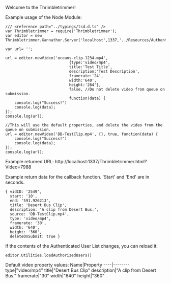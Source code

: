 Welcome to the Thrimbletrimmer!

Example usage of the Node Module:

```
/// <reference path="../typings/tsd.d.ts" />
var Thrimbletrimmer = require('Thrimbletrimmer');
var editor = new Thrimbletrimmer.Xannathor.Server('localhost',1337,'../Resources/AuthenticatedUserList.txt','../Videos');

var url= '';

url = editor.newVideo('oceans-clip-1234.mp4', 
							{type:'video/mp4',
							title:'Test Title',
							description:'Test Description',
							framerate:'24',
							width:'640',
							height:'264'}, 
							false, //Do not delete video from queue on submission.
							function(data) {
	console.log("Success!")
	console.log(data);
});
console.log(url);

//This will use the default properties, and delete the video from the queue on submission.
url = editor.newVideo('DB-TestClip.mp4', {}, true, function(data) {
	console.log("Success!")
	console.log(data);
});
console.log(url);
```

Example returned URL:
http://localhost:1337/Thrimbletrimmer.html?Video=7988

Example return data for the callback function. 'Start' and 'End' are in seconds.
```
{ vidID: '2549',
  start: '10',
  end: '591.926213',
  title: 'Desert Bus Clip',
  description: 'A clip from Desert Bus.',
  source: 'DB-TestClip.mp4',
  type: 'video/mp4',
  framerate: '30',
  width: '640',
  height: '360',
  deleteOnSubmit: true }
 ```
  
If the contents of the Authenticated User List changes, you can reload it:
```
editor.Utilities.loadAuthorizedUsers()
``` 

Default video property values:
Name|Property
----|--------
type|"video/mp4"
title|"Desert Bus Clip"
description|"A clip from Desert Bus."
framerate|"30"
width|"640"
height|"360"